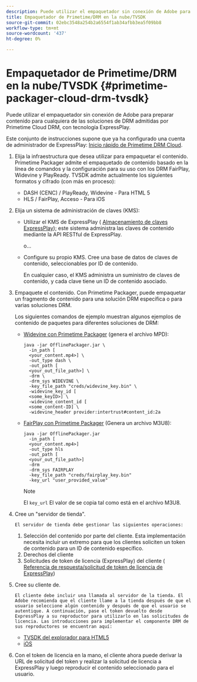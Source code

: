 ```yaml
---
description: Puede utilizar el empaquetador sin conexión de Adobe para preparar contenido para cualquiera de las soluciones de DRM admitidas por Primetime Cloud DRM, con tecnología ExpressPlay.
title: Empaquetador de Primetime/DRM en la nube/TVSDK
source-git-commit: 02ebc3548a254b2a6554f1ab34afbb3ea5f09bb8
workflow-type: tm+mt
source-wordcount: '437'
ht-degree: 0%

---
```


# Empaquetador de Primetime/DRM en la nube/TVSDK {#primetime-packager-cloud-drm-tvsdk}

Puede utilizar el empaquetador sin conexión de Adobe para preparar contenido para cualquiera de las soluciones de DRM admitidas por Primetime Cloud DRM, con tecnología ExpressPlay.

Este conjunto de instrucciones supone que ya ha configurado una cuenta de administrador de ExpressPlay: [Inicio rápido de Primetime DRM Cloud](../../../multi-drm-workflows/quick-start/quick-overview.md).
1. Elija la infraestructura que desea utilizar para empaquetar el contenido. Primetime Packager admite el empaquetado de contenido basado en la línea de comandos y la configuración para su uso con los DRM FairPlay, Widevine y PlayReady. TVSDK admite actualmente los siguientes formatos y cifrado (con más en proceso):

   * DASH (CENC) / PlayReady, Widevine - Para HTML 5
   * HLS / FairPlay, Acceso - Para iOS

1. Elija un sistema de administración de claves (KMS):

   * Utilizar el KMS de ExpressPlay ( [Almacenamiento de claves ExpressPlay](https://www.expressplay.com/developer/key-storage/)); este sistema administra las claves de contenido mediante la API RESTful de ExpressPlay.

     o...

   * Configure su propio KMS. Cree una base de datos de claves de contenido, seleccionables por ID de contenido.

     En cualquier caso, el KMS administra un suministro de claves de contenido, y cada clave tiene un ID de contenido asociado.

1. Empaquete el contenido. Con Primetime Packager, puede empaquetar un fragmento de contenido para una solución DRM específica o para varias soluciones DRM.

   Los siguientes comandos de ejemplo muestran algunos ejemplos de contenido de paquetes para diferentes soluciones de DRM:

   * [Widevine con Primetime Packager](https://helpx.adobe.com/content/dam/help/en/primetime/guides/offline_packager_getting_started.pdf#page=19) (genera el archivo MPD):

     ```
     java -jar OfflinePackager.jar \ 
       -in_path [ 
       <your_content.mp4>] \ 
       -out_type dash \ 
       -out_path [ 
       <your_out_file_path>] \ 
       -drm \ 
       -drm_sys WIDEVINE \ 
       -key_file_path "creds/widevine_key.bin" \ 
       -widevine_key_id [ 
       <some_keyID>] \ 
       -widevine_content_id [ 
       <some_content-ID] \ 
       -widevine_header provider:intertrust#content_id:2a
     ```

   * [FairPlay con Primetime Packager](https://helpx.adobe.com/content/dam/help/en/primetime/guides/offline_packager_getting_started.pdf#page=20) (Genera un archivo M3U8):

     ```
     java -jar OfflinePackager.jar  
       -in_path [ 
       <your_content.mp4>]  
       -out_type hls  
       -out_path [ 
       <your_out_file_path>]  
       -drm  
       -drm_sys FAIRPLAY  
       -key_file_path "creds/fairplay_key.bin"  
       -key_url "user_provided_value"
     ```

     >[!NOTE]
     >
     >El `key_url` El valor de se copia tal como está en el archivo M3U8.

1. Cree un &quot;servidor de tienda&quot;.

       El servidor de tienda debe gestionar las siguientes operaciones:
   
   1. Selección del contenido por parte del cliente. Esta implementación necesita incluir un extremo para que los clientes soliciten un token de contenido para un ID de contenido específico.
   1. Derechos del cliente
   1. Solicitudes de token de licencia (ExpressPlay) del cliente ( [Referencia de respuesta/solicitud de token de licencia de ExpressPlay](../../../multi-drm-workflows/license-token-req-resp-ref/license-req-resp-overview.md))

1. Cree su cliente de.

       El cliente debe incluir una llamada al servidor de la tienda. El Adobe recomienda que el cliente llame a la tienda después de que el usuario seleccione algún contenido y después de que el usuario se autentique. A continuación, pase el token devuelto desde ExpressPlay a su reproductor para utilizarlo en las solicitudes de licencia. Las introducciones para implementar el componente DRM de sus reproductores se encuentran aquí:
   
   * [TVSDK del explorador para HTML5](https://help.adobe.com/en_US/primetime/psdk/browser_tvsdk/index.html#PSDKs-reference-DRM_interface_overview)
   * [iOS](../../../../programming/tvsdk-3x-ios-prog/ios-3x-drm-content-security/ios-3x-apple-fairplay-tvsdk.md)

1. Con el token de licencia en la mano, el cliente ahora puede derivar la URL de solicitud del token y realizar la solicitud de licencia a ExpressPlay y luego reproducir el contenido seleccionado para el usuario.
